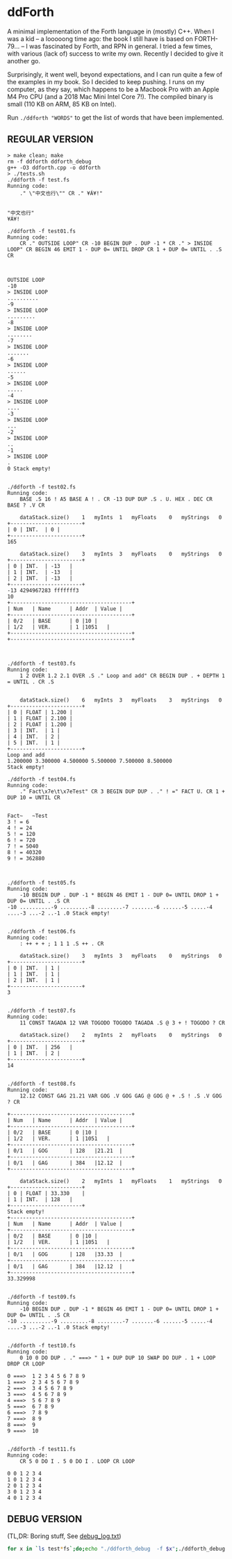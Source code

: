 # ddForth

A minimal implementation of the Forth language in (mostly) C++. When I was a kid – a looooong time ago: the book I still have is based on FORTH-79... – I was fascinated by Forth, and RPN in general. I tried a few times, with various (lack of) success to write my own. Recently I decided to give it another go.

Surprisingly, it went well, beyond expectations, and I can run quite a few of the examples in my book. So I decided to keep pushing. I runs on my computer, as they say, which happens to be a Macbook Pro with an Apple M4 Pro CPU (and a 2018 Mac Mini Intel Core 7!). The compiled binary is small (110 KB on ARM, 85 KB on Intel).

Run `./ddforth "WORDS"` to get the list of words that have been implemented.


## REGULAR VERSION


```forth
> make clean; make
rm -f ddforth ddforth_debug
g++ -O3 ddforth.cpp -o ddforth
> ./tests.sh
./ddforth -f test.fs
Running code:
	." \"中文也行\"" CR ." ¥Á¥!"


"中文也行" 
¥Á¥! 

./ddforth -f test01.fs
Running code:
	CR ." OUTSIDE LOOP" CR -10 BEGIN DUP . DUP -1 * CR ." > INSIDE LOOP" CR BEGIN 46 EMIT 1 - DUP 0= UNTIL DROP CR 1 + DUP 0= UNTIL . .S CR



OUTSIDE LOOP 
-10 
> INSIDE LOOP 
..........
-9 
> INSIDE LOOP 
.........
-8 
> INSIDE LOOP 
........
-7 
> INSIDE LOOP 
.......
-6 
> INSIDE LOOP 
......
-5 
> INSIDE LOOP 
.....
-4 
> INSIDE LOOP 
....
-3 
> INSIDE LOOP 
...
-2 
> INSIDE LOOP 
..
-1 
> INSIDE LOOP 
.
0 Stack empty! 


./ddforth -f test02.fs
Running code:
	BASE .S 16 ! A5 BASE A ! . CR -13 DUP DUP .S . U. HEX . DEC CR BASE ? .V CR

	dataStack.size()	1	myInts	1	myFloats	0	myStrings	0
+-----------------------+
| 0	| INT.	| 0	|
+-----------------------+
165 

	dataStack.size()	3	myInts	3	myFloats	0	myStrings	0
+-----------------------+
| 0	| INT.	| -13	|
| 1	| INT.	| -13	|
| 2	| INT.	| -13	|
+-----------------------+
-13 4294967283 fffffff3 
10 
+---------------------------------------+
| Num	| Name		| Addr	| Value	|
+---------------------------------------+
| 0/2	| BASE		| 0	|10	|
| 1/2	| VER.		| 1	|1051	|
+---------------------------------------+
+---------------------------------------+



./ddforth -f test03.fs
Running code:
	1 2 OVER 1.2 2.1 OVER .S ." Loop and add" CR BEGIN DUP . + DEPTH 1 = UNTIL . CR .S


	dataStack.size()	6	myInts	3	myFloats	3	myStrings	0
+-----------------------+
| 0	| FLOAT	| 1.200	|
| 1	| FLOAT	| 2.100	|
| 2	| FLOAT	| 1.200	|
| 3	| INT.	| 1	|
| 4	| INT.	| 2	|
| 5	| INT.	| 1	|
+-----------------------+
Loop and add 
1.200000 3.300000 4.500000 5.500000 7.500000 8.500000 
Stack empty! 

./ddforth -f test04.fs
Running code:
	." Fact\x7e\t\x7eTest" CR 3 BEGIN DUP DUP . ." ! =" FACT U. CR 1 + DUP 10 = UNTIL CR


Fact~	~Test 
3 ! = 6 
4 ! = 24 
5 ! = 120 
6 ! = 720 
7 ! = 5040 
8 ! = 40320 
9 ! = 362880 



./ddforth -f test05.fs
Running code:
	-10 BEGIN DUP . DUP -1 * BEGIN 46 EMIT 1 - DUP 0= UNTIL DROP 1 + DUP 0= UNTIL . .S CR
-10 ..........-9 .........-8 ........-7 .......-6 ......-5 .....-4 ....-3 ...-2 ..-1 .0 Stack empty! 


./ddforth -f test06.fs
Running code:
	: ++ + + ; 1 1 1 .S ++ . CR

	dataStack.size()	3	myInts	3	myFloats	0	myStrings	0
+-----------------------+
| 0	| INT.	| 1	|
| 1	| INT.	| 1	|
| 2	| INT.	| 1	|
+-----------------------+
3 


./ddforth -f test07.fs
Running code:
	11 CONST TAGADA 12 VAR TOGODO TOGODO TAGADA .S @ 3 + ! TOGODO ? CR

	dataStack.size()	2	myInts	2	myFloats	0	myStrings	0
+-----------------------+
| 0	| INT.	| 256	|
| 1	| INT.	| 2	|
+-----------------------+
14 


./ddforth -f test08.fs
Running code:
	12.12 CONST GAG 21.21 VAR GOG .V GOG GAG @ GOG @ + .S ! .S .V GOG ? CR

+---------------------------------------+
| Num	| Name		| Addr	| Value	|
+---------------------------------------+
| 0/2	| BASE		| 0	|10	|
| 1/2	| VER.		| 1	|1051	|
+---------------------------------------+
| 0/1	| GOG		| 128	|21.21	|
+---------------------------------------+
| 0/1	| GAG		| 384	|12.12	|
+---------------------------------------+

	dataStack.size()	2	myInts	1	myFloats	1	myStrings	0
+-----------------------+
| 0	| FLOAT	| 33.330	|
| 1	| INT.	| 128	|
+-----------------------+
Stack empty! 
+---------------------------------------+
| Num	| Name		| Addr	| Value	|
+---------------------------------------+
| 0/2	| BASE		| 0	|10	|
| 1/2	| VER.		| 1	|1051	|
+---------------------------------------+
| 0/1	| GOG		| 128	|33.33	|
+---------------------------------------+
| 0/1	| GAG		| 384	|12.12	|
+---------------------------------------+
33.329998 


./ddforth -f test09.fs
Running code:
	-10 BEGIN DUP . DUP -1 * BEGIN 46 EMIT 1 - DUP 0= UNTIL DROP 1 + DUP 0= UNTIL . .S CR
-10 ..........-9 .........-8 ........-7 .......-6 ......-5 .....-4 ....-3 ...-2 ..-1 .0 Stack empty! 


./ddforth -f test10.fs
Running code:
	0 10 0 DO DUP . ." ===> " 1 + DUP DUP 10 SWAP DO DUP . 1 + LOOP DROP CR LOOP

0 ===>  1 2 3 4 5 6 7 8 9 
1 ===>  2 3 4 5 6 7 8 9 
2 ===>  3 4 5 6 7 8 9 
3 ===>  4 5 6 7 8 9 
4 ===>  5 6 7 8 9 
5 ===>  6 7 8 9 
6 ===>  7 8 9 
7 ===>  8 9 
8 ===>  9 
9 ===>  10 


./ddforth -f test11.fs
Running code:
	CR 5 0 DO I . 5 0 DO I . LOOP CR LOOP

0 0 1 2 3 4 
1 0 1 2 3 4 
2 0 1 2 3 4 
3 0 1 2 3 4 
4 0 1 2 3 4 

```

## DEBUG VERSION

(TL,DR: Boring stuff, See [debug_log.txt](debug_log.txt))

```sh
for x in `ls test*fs`;do;echo "./ddforth_debug  -f $x";./ddforth_debug  -f $x;done > debug_log.txt 
```
